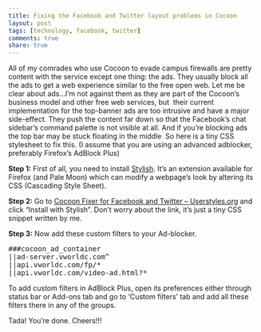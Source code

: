 ```yaml
---
title: Fixing the Facebook and Twitter layout problems in Cocoon
layout: post
tags: [technology, facebook, twitter]
comments: true
share: true
---
```

All of my comrades who use Cocoon to evade campus firewalls are pretty content with the service except one thing: the ads. They usually block all the ads to get a web experience similar to the free open web. Let me be clear about ads&#8230;I&#8217;m not against them as they are part of the Cocoon&#8217;s business model and other free web services, but  their current implementation for the top-banner ads are too intrusive and have a major side-effect. They push the content far down so that the Facebook&#8217;s chat sidebar&#8217;s command palette is not visible at all. And if you&#8217;re blocking ads the top bar may be stuck floating in the middle  So here is a tiny CSS stylesheet to fix this. (I assume that you are using an advanced adblocker, preferably Firefox&#8217;s AdBlock Plus)

**Step 1:** First of all, you need to install <a title="Stylish" href="https://addons.mozilla.org/en-US/firefox/addon/stylish/" target="_blank">Stylish</a>. It&#8217;s an extension available for Firefox (and Pale Moon) which can modify a webpage&#8217;s look by altering its CSS (Cascading Style Sheet).

**Step 2:** Go to <a href="http://userstyles.org/styles/83583/cocoon-fixer-for-facebook-and-twitter" target="_blank">Cocoon Fixer for Facebook and Twitter &#8211; Userstyles.org</a> and click &#8220;Install with Stylish&#8221;. Don&#8217;t worry about the link, it&#8217;s just a tiny CSS snippet written by me.

**Step 3:** Now add these custom filters to your Ad-blocker.

<pre>###cocoon_ad_container
||ad-server.vworldc.com^
||api.vworldc.com/fp/*
||api.vworldc.com/video-ad.html?*</pre>

To add custom filters in AdBlock Plus, open its preferences either through status bar or Add-ons tab and go to &#8216;Custom filters&#8217; tab and add all these filters there in any of the groups.

Tada! You&#8217;re done. Cheers!!!

&nbsp;